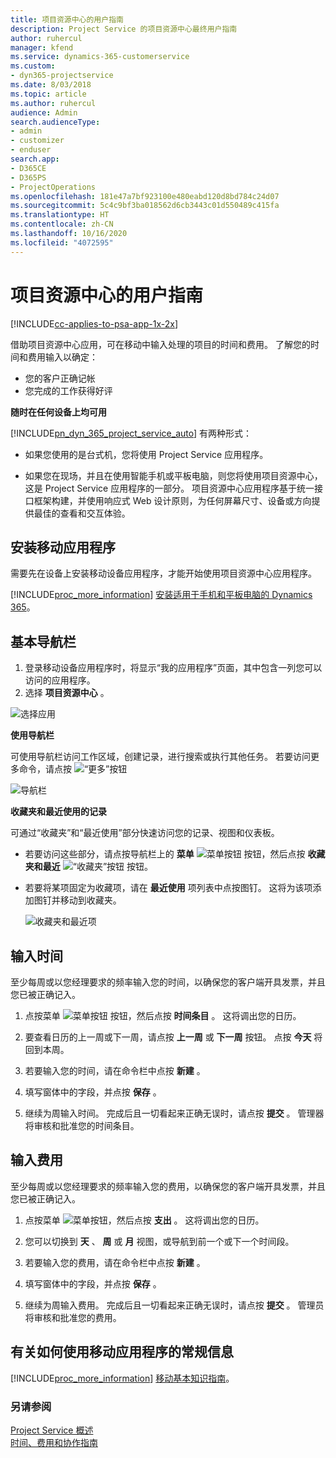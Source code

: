 ```yaml
---
title: 项目资源中心的用户指南
description: Project Service 的项目资源中心最终用户指南
author: ruhercul
manager: kfend
ms.service: dynamics-365-customerservice
ms.custom:
- dyn365-projectservice
ms.date: 8/03/2018
ms.topic: article
ms.author: ruhercul
audience: Admin
search.audienceType:
- admin
- customizer
- enduser
search.app:
- D365CE
- D365PS
- ProjectOperations
ms.openlocfilehash: 181e47a7bf923100e480eabd120d8bd784c24d07
ms.sourcegitcommit: 5c4c9bf3ba018562d6cb3443c01d550489c415fa
ms.translationtype: HT
ms.contentlocale: zh-CN
ms.lasthandoff: 10/16/2020
ms.locfileid: "4072595"
---
```

# <a name="user-guide-for-project-resource-hub"></a>项目资源中心的用户指南

[!INCLUDE[cc-applies-to-psa-app-1x-2x](../includes/cc-applies-to-psa-app-1x-2x.md)]

借助项目资源中心应用，可在移动中输入处理的项目的时间和费用。 了解您的时间和费用输入以确定：

- 您的客户正确记帐
- 您完成的工作获得好评

**随时在任何设备上均可用**

[!INCLUDE[pn_dyn_365_project_service_auto](../includes/pn-dyn-365-project-service-auto.md)] 有两种形式： 

- 如果您使用的是台式机，您将使用 Project Service 应用程序。 

- 如果您在现场，并且在使用智能手机或平板电脑，则您将使用项目资源中心，这是 Project Service 应用程序的一部分。 项目资源中心应用程序基于统一接口框架构建，并使用响应式 Web 设计原则，为任何屏幕尺寸、设备或方向提供最佳的查看和交互体验。 


## <a name="install-the-mobile-app"></a>安装移动应用程序
需要先在设备上安装移动设备应用程序，才能开始使用项目资源中心应用程序。 

[!INCLUDE[proc_more_information](../includes/proc-more-information.md)] [安装适用于手机和平板电脑的 Dynamics 365](https://docs.microsoft.com/dynamics365/mobile-app/install-dynamics-365-for-phones-and-tablets)。

## <a name="basic-navigation"></a>基本导航栏
1.  登录移动设备应用程序时，将显示“我的应用程序”页面，其中包含一列您可以访问的应用程序。 
2.  选择 **项目资源中心** 。

![选择应用](media/chooseApp_1.png "选择应用")

**使用导航栏**

可使用导航栏访问工作区域，创建记录，进行搜索或执行其他任务。 若要访问更多命令，请点按 ![“更多”按钮](media/MoreButton.png "“更多”按钮")

![导航栏](media/NavBar_2.png "导航栏")

**收藏夹和最近使用的记录**

可通过“收藏夹”和“最近使用”部分快速访问您的记录、视图和仪表板。 

- 若要访问这些部分，请点按导航栏上的 **菜单** ![菜单按钮](media/MenuButton.png "菜单按钮") 按钮，然后点按 **收藏夹和最近** ![“收藏夹”按钮](media/FavButton.png "收藏夹按钮") 按钮。

- 若要将某项固定为收藏项，请在 **最近使用** 项列表中点按图钉。 这将为该项添加图钉并移动到收藏夹。

  ![收藏夹和最近项](media/Favs_3.png "收藏夹和最近项")
 
## <a name="enter-time"></a>输入时间
至少每周或以您经理要求的频率输入您的时间，以确保您的客户端开具发票，并且您已被正确记入。

1. 点按菜单 ![菜单按钮](media/MenuButton.png "菜单按钮") 按钮，然后点按 **时间条目** 。 这将调出您的日历。

2. 要查看日历的上一周或下一周，请点按 **上一周** 或 **下一周** 按钮。 点按 **今天** 将回到本周。

3. 若要输入您的时间，请在命令栏中点按 **新建** 。 

4. 填写窗体中的字段，并点按 **保存** 。

5. 继续为周输入时间。 完成后且一切看起来正确无误时，请点按 **提交** 。 管理器将审核和批准您的时间条目。

## <a name="enter-expenses"></a>输入费用 
至少每周或以您经理要求的频率输入您的费用，以确保您的客户端开具发票，并且您已被正确记入。

1. 点按菜单 ![菜单按钮](media/MenuButton.png "菜单按钮")，然后点按 **支出** 。 这将调出您的日历。

2. 您可以切换到 **天** 、 **周** 或 **月** 视图，或导航到前一个或下一个时间段。 

3. 若要输入您的费用，请在命令栏中点按 **新建** 。 

4. 填写窗体中的字段，并点按 **保存** 。

5. 继续为周输入费用。 完成后且一切看起来正确无误时，请点按 **提交** 。 管理员将审核和批准您的费用。

## <a name="general-information-on-how-to-use-the-mobile-app"></a>有关如何使用移动应用程序的常规信息 
[!INCLUDE[proc_more_information](../includes/proc-more-information.md)] [移动基本知识指南](https://docs.microsoft.com/dynamics365/mobile-app/dynamics-365-phones-tablets-users-guide)。

### <a name="see-also"></a>另请参阅  
 [Project Service 概述](../psa/overview.md)   
 [时间、费用和协作指南](../psa/time-expense-collaboration-guide.md)   
 
